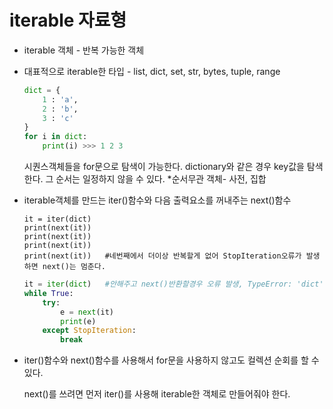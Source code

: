 # iterable 자료형

- iterable 객체 - 반복 가능한 객체

- 대표적으로 iterable한 타입 - list, dict, set, str, bytes, tuple, range

  ~~~ python
  dict = {
      1 : 'a',
      2 : 'b',
      3 : 'c'
  }
  for i in dict:
      print(i) >>> 1 2 3
  ~~~

  시퀀스객체들을 for문으로 탐색이 가능한다. dictionary와 같은 경우 key값을 탐색한다. 그 순서는 일정하지 않을 수 있다. *순서무관 객체- 사전, 집합

- iterable객체를 만드는 iter()함수와 다음 출력요소를 꺼내주는 next()함수

  ~~~ 
  it = iter(dict)
  print(next(it))
  print(next(it))
  print(next(it))
  print(next(it))   #네번째에서 더이상 반복할게 없어 StopIteration오류가 발생하면 next()는 멈춘다.
  ~~~

  ~~~ python
  it = iter(dict)   #안해주고 next()반환할경우 오류 발생, TypeError: 'dict' object is not an iterator
  while True:
      try:
          e = next(it)
          print(e)
      except StopIteration:
          break
  ~~~

- iter()함수와 next()함수를 사용해서 for문을 사용하지 않고도 컬렉션 순회를 할 수 있다. 

  next()를 쓰려면 먼저 iter()를 사용해 iterable한 객체로 만들어줘야 한다.

